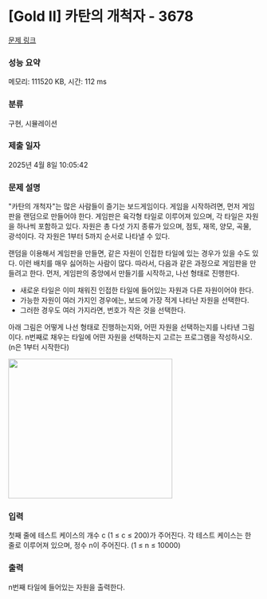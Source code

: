 # [Gold II] 카탄의 개척자 - 3678 

[문제 링크](https://www.acmicpc.net/problem/3678) 

### 성능 요약

메모리: 111520 KB, 시간: 112 ms

### 분류

구현, 시뮬레이션

### 제출 일자

2025년 4월 8일 10:05:42

### 문제 설명

<p>"카탄의 개척자"는 많은 사람들이 즐기는 보드게임이다. 게임을 시작하려면, 먼저 게임판을 랜덤으로 만들어야 한다. 게임판은 육각형 타일로 이루어져 있으며, 각 타일은 자원을 하나씩 포함하고 있다. 자원은 총 다섯 가지 종류가 있으며, 점토, 재목, 양모, 곡물, 광석이다. 각 자원은 1부터 5까지 순서로 나타낼 수 있다.</p>

<p>랜덤을 이용해서 게임판을 만들면, 같은 자원이 인접한 타일에 있는 경우가 있을 수도 있다. 이런 배치를 매우 싫어하는 사람이 많다. 따라서, 다음과 같은 과정으로 게임판을 만들려고 한다. 먼저, 게임판의 중앙에서 만들기를 시작하고, 나선 형태로 진행한다.</p>

<ul>
	<li>새로운 타일은 이미 채워진 인접한 타일에 들어있는 자원과 다른 자원이어야 한다.</li>
	<li>가능한 자원이 여러 가지인 경우에는, 보드에 가장 적게 나타난 자원을 선택한다.</li>
	<li>그러한 경우도 여러 가지라면, 번호가 작은 것을 선택한다.</li>
</ul>

<p>아래 그림은 어떻게 나선 형태로 진행하는지와, 어떤 자원을 선택하는지를 나타낸 그림이다. n번째로 채우는 타일에 어떤 자원을 선택하는지 고르는 프로그램을 작성하시오. (n은 1부터 시작한다)</p>

<p><img alt="" src="https://www.acmicpc.net/upload/images/settler.png" style="height:280px; width:329px"></p>

### 입력 

 <p>첫째 줄에 테스트 케이스의 개수 c (1 ≤ c ≤ 200)가 주어진다. 각 테스트 케이스는 한 줄로 이루어져 있으며, 정수 n이 주어진다. (1 ≤ n ≤ 10000)</p>

### 출력 

 <p>n번째 타일에 들어있는 자원을 출력한다.</p>

